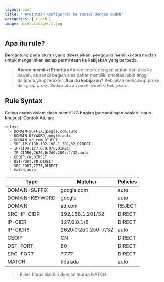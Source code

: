 ```yaml
---
layout: post
title: "Permintaan konfigurasi ke router dengan mudah"
categories: [ clash ]
image: assets/images/1.jpg
---
```

## Apa itu rule?

Bergantung pada aturan yang disesuaikan, pengguna memiliki cara mudah untuk mengalihkan setiap permintaan ke kebijakan yang berbeda.

> **Aturan memiliki Prioritas**
> Aturan cocok dengan urutan dari atas ke bawah, aturan di bagian atas daftar memiliki prioritas lebih tinggi daripada yang terakhir.
> **Apa itu kebijakan?**
> Kebijakan mencakup proxy dan grup proxy. Setiap aturan pasti memiliki kebijakan.

## Rule Syntax

Setiap aturan dalam clash memiliki 3 bagian (pertandingan adalah kasus khusus):
Contoh Aturan:

```
rules:
  - DOMAIN-SUFFIX,google.com,auto
  - DOMAIN-KEYWORD,google,auto
  - DOMAIN,ad.com,REJECT
  - SRC-IP-CIDR,192.168.1.201/32,DIRECT
  - IP-CIDR,127.0.0.0/8,DIRECT
  - IP-CIDR6,2620:0:2d0:200::7/32,auto
  - GEOIP,CN,DIRECT
  - DST-PORT,80,DIRECT
  - SRC-PORT,7777,DIRECT
  - MATCH,auto
```

<table>
<thead>
<tr>
<th>Type</th>
<th>Matcher</th>
<th>Policies</th>
</tr>
</thead>
<tbody>
<tr>
<td>DOMAIN-SUFFIX</td>
<td>google.com</td>
<td>auto</td>
</tr>
<tr>
<td>DOMAIN-KEYWORD</td>
<td>google</td>
<td>auto</td>
</tr>
<tr>
<td>DOMAIN</td>
<td>ad.com</td>
<td>REJECT</td>
</tr>
<tr>
<td>SRC-IP-CIDR</td>
<td>192.168.1.201/32</td>
<td>DIRECT</td>
</tr>
<tr>
<td>IP-CIDR</td>
<td>127.0.0.1/8</td>
<td>DIRECT</td>
</tr>
<tr>
<td>IP-CIDR6</td>
<td>2620:0:2d0:200::7/32</td>
<td>auto</td>
</tr>
<tr>
<td>GEOIP</td>
<td>CN</td>
<td>DIRECT</td>
</tr>
<tr>
<td>DST-PORT</td>
<td>80</td>
<td>DIRECT</td>
</tr>
<tr>
<td>SRC-PORT</td>
<td>7777</td>
<td>DIRECT</td>
</tr>
<tr>
<td>MATCH</td>
<td>tida ada</td>
<td>auto</td>
</tr>
</tbody>
</table>

> ℹ Rules harus diakhiri dengan aturan MATCH.
